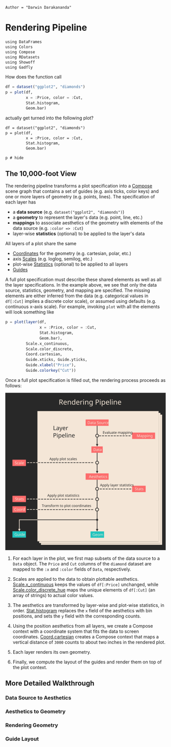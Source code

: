 ```@meta
Author = "Darwin Darakananda"
```
# Rendering Pipeline

```@setup 1
using DataFrames
using Colors
using Compose
using RDatasets
using Showoff
using Gadfly
```

How does the function call

```julia
df = dataset("ggplot2", "diamonds")
p = plot(df,
         x = :Price, color = :Cut,
		 Stat.histogram,
		 Geom.bar)
```

actually get turned into the following plot?

```@setup 1
df = dataset("ggplot2", "diamonds")
p = plot(df,
         x = :Price, color = :Cut,
		 Stat.histogram,
		 Geom.bar)
```

```@example 1
p # hide
```

## The 10,000-foot View

The rendering pipeline transforms a plot specification into a [Compose](http://www.composejl.org) scene graph that contains a set of guides (e.g. axis ticks, color keys) and one or more layers of geometry (e.g. points, lines).
The specification of each layer has

- a **data source** (e.g. `dataset("ggplot2", "diamonds")`)
- a **geometry** to represent the layer's data (e.g. point, line, etc.)
- **mappings** to associate aesthetics of the geometry with elements of the data source (e.g.  `:color => :Cut`)
- layer-wise **statistics** (optional) to be applied to the layer's data

All layers of a plot share the same

- [Coordinates](@ref) for the geometry (e.g. cartesian, polar, etc.)
- axis [Scales](@ref) (e.g. loglog, semilog, etc.)
- plot-wise [Statistics](@ref) (optional) to be applied to all layers
- [Guides](@ref)

A full plot specification must describe these shared elements as well as all the layer specifications.
In the example above, we see that only the data source, statistics, geometry, and mapping are specified.
The missing elements are either inferred from the data (e.g. categorical values in `df[:Cut]` implies a discrete color scale), or assumed using defaults (e.g. continuous x-axis scale).
For example, invoking `plot` with all the elements will look something like

```julia
p = plot(layer(df,
               x = :Price, color = :Cut,
		       Stat.histogram,
		       Geom.bar),
	  	 Scale.x_continuous,
		 Scale.color_discrete,
		 Coord.cartesian,
		 Guide.xticks, Guide.yticks,
		 Guide.xlabel("Price"),
		 Guide.colorkey("Cut"))
```

Once a full plot specification is filled out, the rendering process proceeds as follows:

![](../assets/pipeline.svg)

1. For each layer in the plot, we first map subsets of the data source to a `Data` object. The `Price` and `Cut` columns of the `diamond` dataset are mapped to the `:x` and `:color` fields of `Data`, respectively.

2. Scales are applied to the data to obtain plottable aesthetics. [Scale.x_continuous](@ref) keeps the values of `df[:Price]` unchanged, while [Scale.color_discrete_hue](@ref) maps the unique elements of `df[:Cut]` (an array of strings) to actual color values.

3. The aesthetics are transformed by layer-wise and plot-wise statistics, in order. [Stat.histogram](@ref) replaces the `x` field of the aesthetics with bin positions, and sets the `y` field with the corresponding counts.

4. Using the position aesthetics from all layers, we create a Compose context with a coordinate system that fits the data to screen coordinates. [Coord.cartesian](@ref) creates a Compose context that maps a vertical distance of `3000` counts to about two inches in the rendered plot.

5. Each layer renders its own geometry.

6. Finally, we compute the layout of the guides and render them on top of the plot context.

## More Detailed Walkthrough
### Data Source to Aesthetics
### Aesthetics to Geometry
### Rendering Geometry
### Guide Layout
